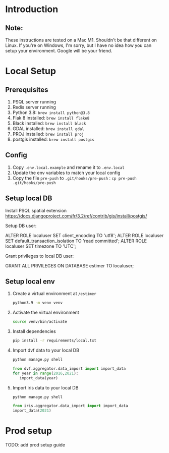 # Introduction


## Note:
These instructions are tested on a Mac M1. Shouldn't be that different on Linux. If you're on Windows, I'm sorry, but I have no idea how you can setup your environment. Google will be your friend.

# Local Setup
## Prerequisites
1. PSQL server running
2. Redis server running
3. Python 3.8: `brew install python@3.8`
4. Flak 8 installed: `brew install flake8`
5. Black installed: `brew install black`
6. GDAL installed: `brew install gdal`
6. PROJ installed: `brew install proj`
6. postgis installed: `brew install postgis`

## Config
1. Copy `.env.local.example` and rename it to `.env.local`
2. Update the env variables to match your local config
3. Copy the file `pre-push` to `.git/hooks/pre-push` : `cp pre-push .git/hooks/pre-push`

## Setup local DB
Install PSQL spatial extension
https://docs.djangoproject.com/fr/3.2/ref/contrib/gis/install/postgis/

Setup DB user:

ALTER ROLE localuser SET client_encoding TO 'utf8';
ALTER ROLE localuser SET default_transaction_isolation TO 'read committed';
ALTER ROLE localuser SET timezone TO 'UTC';

Grant privileges to local DB user:

GRANT ALL PRIVILEGES ON DATABASE estimer TO localuser;

## Setup local env
1. Create a virtual environment
at `/estimer`
   ```bash
   python3.9 -m venv venv
   ```
2. Activate the virtual environment
   ```bash
   source venv/bin/activate
   ```
3. Install dependencies
    ```bash
   pip install -r requirements/local.txt 
   ```
4. Import dvf data to your local DB
   ```bash
   python manage.py shell
   ```
   ```python
   from dvf.aggregator.data_import import import_data
   for year in range(2016,2021):
      import_data(year)
   ```
4. Import iris data to your local DB
   ```bash
   python manage.py shell
   ```
   ```python
   from iris.aggregator.data_import import import_data
   import_data(2021)
   ```


# Prod setup
TODO: add prod setup guide
